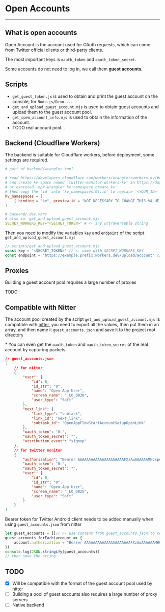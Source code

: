 # Open Accounts

---

## What is open accounts

Open Account is the account used for OAuth requests, which can come from Twitter official clients or third-party clients.

The most important keys is `oauth_token` and `oauth_token_secret`.

Some accounts do not need to log in, we call them **guest accounts**.

## Scripts

- `get_guest_token.js` is used to obtain and print the guest account on the console, for `Node.js/Deno...`.
- `get_and_upload_guest_account.mjs` is used to obtain guest accounts and upload them to the guest account pool.
- `get_open_account_info.mjs` is used to obtain the information of the account.
- TODO real account pool...

## Backend (Cloudflare Workers)

The backend is suitable for Cloudflare workers, before deployment, some settings are required.

```toml
# part of backend/wrangler.toml

# read https://developers.cloudflare.com/workers/wrangler/workers-kv/#create-a-kv-namespace-with-wrangler 
# and create kv space named 'twitter-monitor-workers-kv' in https://dash.cloudflare.com/
# or executed `npx wrangler kv:namespace create kv`
# then copy the 'id' into 'kv_namespaces[0].id' to replace '<YOUR_ID>'
kv_namespaces = [
    { binding = "kv", preview_id = "NOT_NECESSARY_TO_CHANGE_THIS_VALUE_KV", id = "<YOUR_ID>" }
]
```

```yaml
# backend/.dev.vars
# also in `get_and_upload_guest_account.mjs`
SECRET_WORKERS_KEY="<SECRET_TOKEN>" # <- any untraversable string
```

Then you need to modify the variables `key` and `endpoint` of the script `get_and_upload_guest_account.mjs`

```javascript
// scripts/get_and_upload_guest_account.mjs
const key = '<SECRET_TOKEN>' // <- same with SECRET_WORKERS_KEY
const endpoint = 'https://example.prefix.workers.dev/upload/account' // <- you can find it from cloudflare dashboard
```

## Proxies

Building a guest account pool requires a large number of proxies

TODO

## Compatible with Nitter

The account pool created by the script `get_and_upload_guest_account.mjs` is compatible with [nitter](https://github.com/zedeus/nitter/), you need to export all the values, then put them in an array, and then name it `guest_accounts.json` and save it to the project root directory

\* You can even get the `oauth_token` and `oauth_token_secret` of the real account by capturing packets

```json
// guest_accounts.json
[
    // for nitter
    {
        "user": {
            "id": 0,
            "id_str": "0",
            "name": "Open App User",
            "screen_name": "_LO_0830",
            "user_type": "Soft"
        },
        "next_link": {
            "link_type": "subtask",
            "link_id": "next_link",
            "subtask_id": "OpenAppFlowStartAccountSetupOpenLink"
        },
        "oauth_token": "0-",
        "oauth_token_secret": "",
        "attribution_event": "signup"
    },
    // for twitter monitor
    {
        "authorization": "Bearer AAAAAAAAAAAAAAAAAAAAAFXzAwAAAAAAMHCxpeSDG1gLNLghVe8d74hl6k4%3DRUMF4xAQLsbeBhTSRrCiQpJtxoGWeyHrDb5te2jpGskWDFW82F",
        "oauth_token": "0-",
        "oauth_token_secret": "",
        "user": {
            "id": 0,
            "id_str": "0",
            "name": "Open App User",
            "screen_name": "_LO_0825",
            "user_type": "Soft"
        }
    }
]
```

Bearer token for Twitter Android client needs to be added manually when using `guest_accounts.json` from nitter

```javascript
let guest_accounts = []// <- use content from guest_accounts.json to replace this empty array
guest_accounts.forEach(account => {
    account.authorization = "Bearer AAAAAAAAAAAAAAAAAAAAAFXzAwAAAAAAMHCxpeSDG1gLNLghVe8d74hl6k4%3DRUMF4xAQLsbeBhTSRrCiQpJtxoGWeyHrDb5te2jpGskWDFW82F"
})
console.log(JSON.stringify(guest_accounts))
// then save the string
```

## TODO

- [x] Will be compatible with the format of the guest account pool used by nitter
- [ ] Building a pool of guest accounts also requires a large number of proxy servers
- [ ] Native backend
